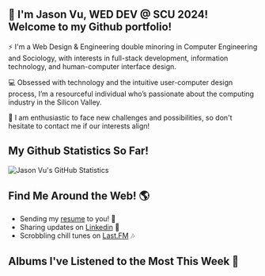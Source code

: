 ## 👋 I'm Jason Vu, WED DEV @ SCU 2024! Welcome to my Github portfolio! 

⚡ I'm a Web Design & Engineering double minoring in Computer Engineering and Sociology, with interests in full-stack development, information technology, and human-computer interface design.

💻 Obsessed with technology and the intuitive user-computer design process, I’m a resourceful individual who’s passionate about the computing industry in the Silicon Valley.

🤝 I am enthusiastic to face new challenges and possibilities, so don't hesitate to contact me if our interests align!

## My Github Statistics So Far!
![Jason Vu's GitHub Statistics](https://github-readme-stats.vercel.app/api?username=JAVAB3ANS&show_icons=true)

## Find Me Around the Web! 🌎
- Sending my [resume](https://javab3ans.github.io/pdfs/resume.pdf) to you! 📝
- Sharing updates on [Linkedin](https://www.linkedin.com/in/jason-anh-vu/) 💼  
- Scrobbling chill tunes on [Last.FM](https://www.last.fm/user/JAVA9620) 🎶

## Albums I've Listened to the Most This Week 🎹 
<!-- lastfm -->
